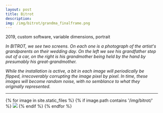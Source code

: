```yaml
---
layout: post
title: Bitrot
description: 
img: /img/bitrot/grandma_finalframe.png
---
```


<p>2019, custom software, variable dimensions, portrait</p>
<p><em>In BITROT, we see two screens. On each one is a photograph of the artist's grandparents on their wedding day. On the left we see his grandfather step out of a car, on the right is his grandmother being held by the hand by presumably his great-grandmother.</em></p>
<p><em>While the installation is active, a bit in each image will periodically be flipped, irrecoverably corrupting the image pixel by pixel. In time, these images will become random noise, with no semblance to what they originally represented.</em></p>

<hr>

<div>
{% for image in site.static_files %}
  {% if image.path contains '/img/bitrot/' %}
    <img class="projectimage" src="{{ site.baseurl }}{{ image.path }}">
  {% endif %}
{% endfor %}
</div>



